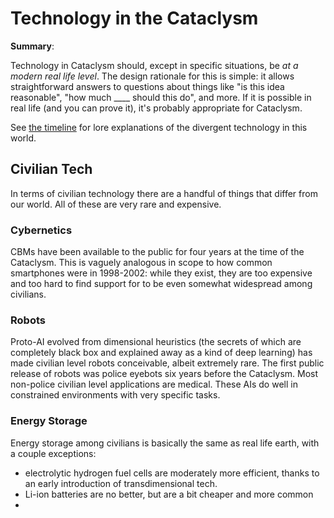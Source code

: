 # Technology in the Cataclysm

**Summary**:

Technology in Cataclysm should, except in specific situations, be *at a modern real life level*.  The design rationale for this is simple: it allows straightforward answers to questions about things like "is this idea reasonable", "how much ____ should this do", and more.  If it is possible in real life (and you can prove it), it's probably appropriate for Cataclysm.

See [the timeline](./lore-background.md) for lore explanations of the divergent technology in this world.

## Civilian Tech
In terms of civilian technology there are a handful of things that differ from our world.  All of these are very rare and expensive.

### Cybernetics
CBMs have been available to the public for four years at the time of the Cataclysm.  This is vaguely analogous in scope to how common smartphones were in 1998-2002: while they exist, they are too expensive and too hard to find support for to be even somewhat widespread among civilians.

### Robots
Proto-AI evolved from dimensional heuristics (the secrets of which are completely black box and explained away as a kind of deep learning) has made civilian level robots conceivable, albeit extremely rare.  The first public release of robots was police eyebots six years before the Cataclysm.  Most non-police civilian level applications are medical.  These AIs do well in constrained environments with very specific tasks.

### Energy Storage
Energy storage among civilians is basically the same as real life earth, with a couple exceptions:
- electrolytic hydrogen fuel cells are moderately more efficient, thanks to an early introduction of transdimensional tech.
- Li-ion batteries are no better, but are a bit cheaper and more common
- 
